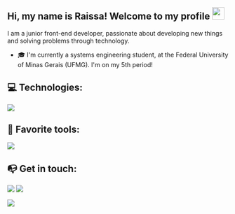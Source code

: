 <h2>
  Hi, my name is Raissa! Welcome to my profile
  <img src="https://media.giphy.com/media/hvRJCLFzcasrR4ia7z/giphy.gif" width="28">
</h2>

I am a junior front-end developer, passionate about developing new things and solving problems through technology.

- 🎓️ I'm currently a systems engineering student, at the Federal University of Minas Gerais (UFMG). I'm on my 5th period! 

<h2>
  💻 Technologies: 
</h2>
  
<p>
  <a href="https://skillicons.dev">
    <img src="https://skillicons.dev/icons?i=c,cpp,python,html,css,javascript,react,ts,vite" />
  </a>
</p>

<h2>
  🌟 Favorite tools: 
</h2>
  
<p>
  <a href="https://skillicons.dev">
    <img src="https://skillicons.dev/icons?i=git,github,postman,vscode" />
  </a>
</p>

## 📭 Get in touch: 
  
<div> 
  <a href="https://www.linkedin.com/in/raissagdiniz/" target="_blank"><img src="https://img.shields.io/badge/-LinkedIn-%230077B5?style=for-the-badge&logo=linkedin&logoColor=white" target="_blank"></a>
  <a href = "mailto: raissagdiniz@gmail.com" target="_blank"><img src="https://img.shields.io/badge/Gmail-D14836?style=for-the-badge&logo=gmail&logoColor=white" target="_blank"></a>
</div> 

<p></p>

<p>
  <img  src="https://github.com/raissagd/raissagd/assets/95766853/ac033fab-3e48-46fb-94f6-73a22e35517e" />
<p/>
